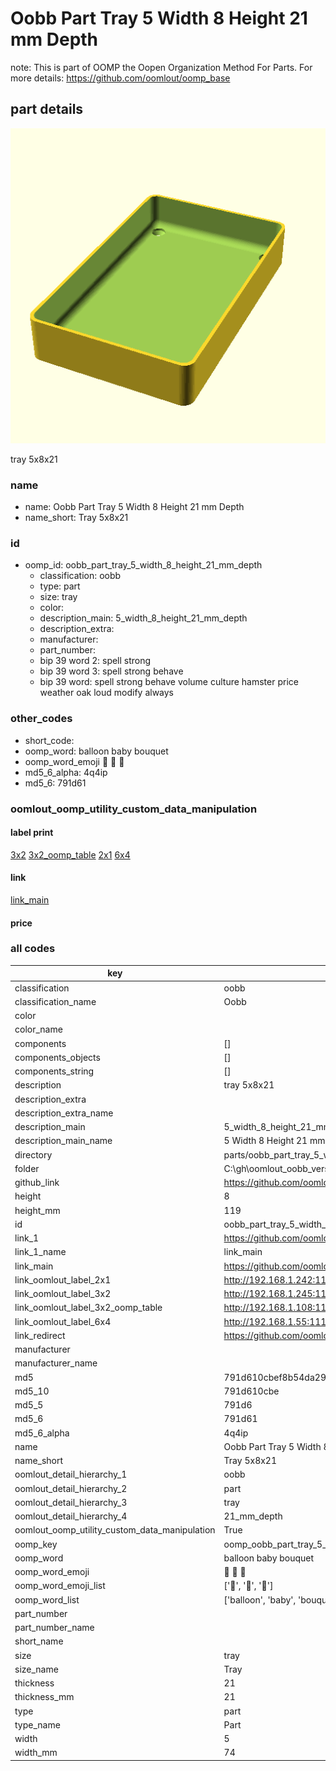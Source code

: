 # Oobb Part Tray 5 Width 8 Height 21 mm Depth  

note: This is part of OOMP the Oopen Organization Method For Parts. For more details: https://github.com/oomlout/oomp_base

##  part details
  

[![](3dpr.png)](3dpr.png)

tray 5x8x21



### name
* name: Oobb Part Tray 5 Width 8 Height 21 mm Depth
* name_short: Tray 5x8x21 
### id
* oomp_id: oobb_part_tray_5_width_8_height_21_mm_depth
  * classification: oobb
  * type: part
  * size: tray
  * color: 
  * description_main: 5_width_8_height_21_mm_depth
  * description_extra: 
  * manufacturer: 
  * part_number: 
  * bip 39 word 2: spell strong
  * bip 39 word 3: spell strong behave
  * bip 39 word: spell strong behave volume culture hamster price weather oak loud modify always

### other_codes
* short_code: 
* oomp_word: balloon baby bouquet
* oomp_word_emoji :balloon: :baby: :bouquet:
* md5_6_alpha: 4q4ip
* md5_6: 791d61






### oomlout_oomp_utility_custom_data_manipulation
#### label print
[3x2](http://192.168.1.245:1112/?label=oomp%204q4ip)
[3x2_oomp_table](http://192.168.1.108:1112/?label=oomp%204q4ip)
[2x1](http://192.168.1.242:1112/?label=oomp%204q4ip)
[6x4](http://192.168.1.55:1112/?label=oomp%204q4ip)    

#### link

[link_main](https://github.com/oomlout/oomlout_oobb_version_4_generated_parts/tree/main/navigation_oomp/oobb/part/tray/5_width_8_height_21_mm_depth/part)                              

#### price







### all codes 
| key | value |  
| --- | --- |  
| classification | oobb |  
| classification_name | Oobb |  
| color |  |  
| color_name |  |  
| components | [] |  
| components_objects | [] |  
| components_string | [] |  
| description | tray 5x8x21 |  
| description_extra |  |  
| description_extra_name |  |  
| description_main | 5_width_8_height_21_mm_depth |  
| description_main_name | 5 Width 8 Height 21 mm Depth |  
| directory | parts/oobb_part_tray_5_width_8_height_21_mm_depth |  
| folder | C:\gh\oomlout_oobb_version_4_generated_parts\parts\oobb_part_tray_5_width_8_height_21_mm_depth |  
| github_link | https://github.com/oomlout/oomlout_oomp_part_src/tree/main/parts/oobb_part_tray_5_width_8_height_21_mm_depth |  
| height | 8 |  
| height_mm | 119 |  
| id | oobb_part_tray_5_width_8_height_21_mm_depth |  
| link_1 | https://github.com/oomlout/oomlout_oobb_version_4_generated_parts/tree/main/navigation_oomp/oobb/part/tray/5_width_8_height_21_mm_depth/part |  
| link_1_name | link_main |  
| link_main | https://github.com/oomlout/oomlout_oobb_version_4_generated_parts/tree/main/navigation_oomp/oobb/part/tray/5_width_8_height_21_mm_depth/part |  
| link_oomlout_label_2x1 | http://192.168.1.242:1112/?label=oomp%204q4ip |  
| link_oomlout_label_3x2 | http://192.168.1.245:1112/?label=oomp%204q4ip |  
| link_oomlout_label_3x2_oomp_table | http://192.168.1.108:1112/?label=oomp%204q4ip |  
| link_oomlout_label_6x4 | http://192.168.1.55:1112/?label=oomp%204q4ip |  
| link_redirect | https://github.com/oomlout/oomlout_oobb_version_4_generated_parts/tree/main/parts/oobb_tray_05_08_21 |  
| manufacturer |  |  
| manufacturer_name |  |  
| md5 | 791d610cbef8b54da29acf5c28f5ce89 |  
| md5_10 | 791d610cbe |  
| md5_5 | 791d6 |  
| md5_6 | 791d61 |  
| md5_6_alpha | 4q4ip |  
| name | Oobb Part Tray 5 Width 8 Height 21 mm Depth |  
| name_short | Tray 5x8x21  |  
| oomlout_detail_hierarchy_1 | oobb |  
| oomlout_detail_hierarchy_2 | part |  
| oomlout_detail_hierarchy_3 | tray |  
| oomlout_detail_hierarchy_4 | 21_mm_depth |  
| oomlout_oomp_utility_custom_data_manipulation | True |  
| oomp_key | oomp_oobb_part_tray_5_width_8_height_21_mm_depth |  
| oomp_word | balloon baby bouquet |  
| oomp_word_emoji | :balloon: :baby: :bouquet: |  
| oomp_word_emoji_list | [':balloon:', ':baby:', ':bouquet:'] |  
| oomp_word_list | ['balloon', 'baby', 'bouquet'] |  
| part_number |  |  
| part_number_name |  |  
| short_name |  |  
| size | tray |  
| size_name | Tray |  
| thickness | 21 |  
| thickness_mm | 21 |  
| type | part |  
| type_name | Part |  
| width | 5 |  
| width_mm | 74 |  
